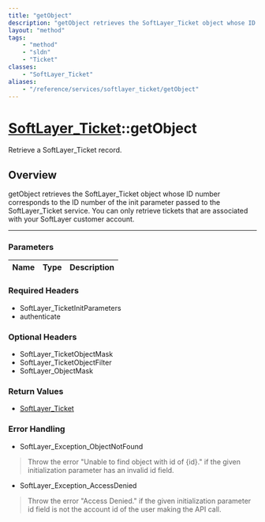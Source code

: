 ```yaml
---
title: "getObject"
description: "getObject retrieves the SoftLayer_Ticket object whose ID number corresponds to the ID number of the init parameter passe... "
layout: "method"
tags:
    - "method"
    - "sldn"
    - "Ticket"
classes:
    - "SoftLayer_Ticket"
aliases:
    - "/reference/services/softlayer_ticket/getObject"
---
```

# [SoftLayer_Ticket](/reference/services/SoftLayer_Ticket)::getObject


Retrieve a SoftLayer_Ticket record.


## Overview 
getObject retrieves the SoftLayer_Ticket object whose ID number corresponds to the ID number of the init parameter passed to the SoftLayer_Ticket service. You can only retrieve tickets that are associated with your SoftLayer customer account. 

-----

### Parameters 
|Name | Type | Description |
| --- | --- | --- |


### Required Headers
* SoftLayer_TicketInitParameters
* authenticate


### Optional Headers
* SoftLayer_TicketObjectMask
* SoftLayer_TicketObjectFilter
* SoftLayer_ObjectMask

### Return Values
* <a href='/reference/datatypes/SoftLayer_Ticket'>SoftLayer_Ticket </a>



### Error Handling

* SoftLayer_Exception_ObjectNotFound 

> Throw the error "Unable to find object with id of {id}." if the given initialization parameter has an invalid id field. 

* SoftLayer_Exception_AccessDenied 

> Throw the error "Access Denied." if the given initialization parameter id field is not the account id of the user making the API call. 



